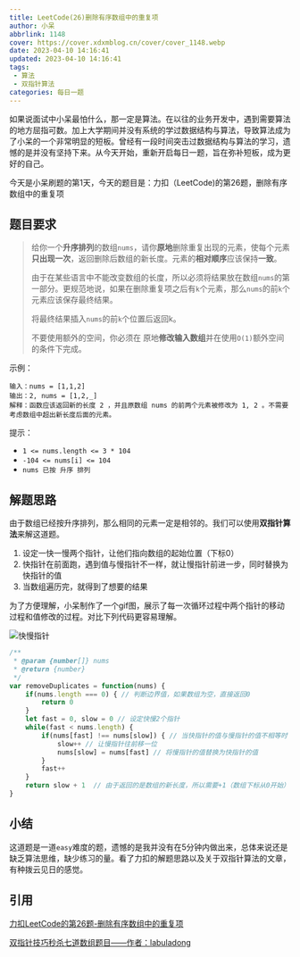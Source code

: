 ```yaml
---
title: LeetCode(26)删除有序数组中的重复项
author: 小呆
abbrlink: 1148
cover: https://cover.xdxmblog.cn/cover/cover_1148.webp
date: 2023-04-10 14:16:41
updated: 2023-04-10 14:16:41
tags:
 - 算法
 - 双指针算法
categories: 每日一题
---
```


如果说面试中小呆最怕什么，那一定是算法。在以往的业务开发中，遇到需要算法的地方屈指可数。加上大学期间并没有系统的学过数据结构与算法，导致算法成为了小呆的一个非常明显的短板。曾经有一段时间突击过数据结构与算法的学习，遗憾的是并没有坚持下来。从今天开始，重新开启每日一题，旨在弥补短板，成为更好的自己。

今天是小呆刷题的第1天，今天的题目是：力扣（LeetCode)的第26题，删除有序数组中的重复项

## 题目要求

> 给你一个**升序排列**的数组`nums`，请你**原地**删除重复出现的元素，使每个元素**只出现一次**，返回删除后数组的新长度。元素的**相对顺序**应该保持**一致**。
>
> 由于在某些语言中不能改变数组的长度，所以必须将结果放在数组`nums`的第一部分。更规范地说，如果在删除重复项之后有`k`个元素，那么`nums`的前`k`个元素应该保存最终结果。
>
> 将最终结果插入`nums`的前`k`个位置后返回k。
>
> 不要使用额外的空间，你必须在 原地**修改输入数组**并在使用`O(1)`额外空间的条件下完成。
>

<!--more-->

示例：

```
输入：nums = [1,1,2]
输出：2, nums = [1,2,_]
解释：函数应该返回新的长度 2 ，并且原数组 nums 的前两个元素被修改为 1, 2 。不需要考虑数组中超出新长度后面的元素。
```

提示：

- `1 <= nums.length <= 3 * 104`
- `-104 <= nums[i] <= 104`
- `nums 已按 升序 排列`

## 解题思路

由于数组已经按升序排列，那么相同的元素一定是相邻的。我们可以使用**双指针算法**来解这道题。

1. 设定一快一慢两个指针，让他们指向数组的起始位置（下标0）
2. 快指针在前面跑，遇到值与慢指针不一样，就让慢指针前进一步，同时替换为快指针的值
3. 当数组遍历完，就得到了想要的结果

为了方便理解，小呆制作了一个gif图，展示了每一次循环过程中两个指针的移动过程和值修改的过程。对比下列代码更容易理解。

![快慢指针](//img.xdxmblog.cn/images/image-202304100001.gif)

```javascript
/**
 * @param {number[]} nums
 * @return {number}
 */
var removeDuplicates = function(nums) {
    if(nums.length === 0) { // 判断边界值，如果数组为空，直接返回0
        return 0
    }
    let fast = 0, slow = 0 // 设定快慢2个指针
    while(fast < nums.length) {
        if(nums[fast] !== nums[slow]) { // 当快指针的值与慢指针的值不相等时
            slow++ // 让慢指针往前移一位
            nums[slow] = nums[fast] // 将慢指针的值替换为快指针的值
        }
        fast++
    }
    return slow + 1  // 由于返回的是数组的新长度，所以需要+1（数组下标从0开始）
}
```

## 小结

这道题是一道`easy`难度的题，遗憾的是我并没有在5分钟内做出来，总体来说还是缺乏算法思维，缺少练习的量。看了力扣的解题思路以及关于双指针算法的文章，有种拨云见日的感觉。

## 引用

[力扣LeetCode的第26题-删除有序数组中的重复项](https://leetcode.cn/problems/remove-duplicates-from-sorted-array)

[双指针技巧秒杀七道数组题目——作者：labuladong](https://labuladong.gitee.io/algo/di-yi-zhan-da78c/shou-ba-sh-48c1d/shuang-zhi-fa4bd/)


